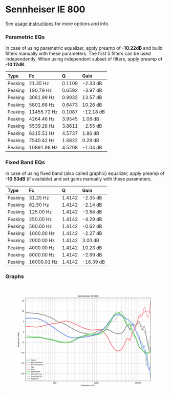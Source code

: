 # Sennheiser IE 800
See [usage instructions](https://github.com/jaakkopasanen/AutoEq#usage) for more options and info.

### Parametric EQs
In case of using parametric equalizer, apply preamp of **-10.22dB** and build filters manually
with these parameters. The first 5 filters can be used independently.
When using independent subset of filters, apply preamp of **-10.12dB**.

| Type    | Fc          |      Q | Gain      |
|:--------|:------------|:-------|:----------|
| Peaking | 21.35 Hz    | 0.1109 | -2.33 dB  |
| Peaking | 190.79 Hz   | 0.6592 | -3.97 dB  |
| Peaking | 3061.99 Hz  | 0.9032 | 13.57 dB  |
| Peaking | 5801.68 Hz  | 0.6473 | 10.26 dB  |
| Peaking | 11455.72 Hz | 0.1087 | -12.18 dB |
| Peaking | 4264.46 Hz  | 3.9545 | 1.08 dB   |
| Peaking | 5539.28 Hz  | 3.8611 | -2.55 dB  |
| Peaking | 6215.51 Hz  | 4.5737 | 1.86 dB   |
| Peaking | 7540.42 Hz  | 1.6822 | 0.29 dB   |
| Peaking | 10891.98 Hz | 4.5208 | -1.04 dB  |

### Fixed Band EQs
In case of using fixed band (also called graphic) equalizer, apply preamp of **-10.53dB**
(if available) and set gains manually with these parameters.

| Type    | Fc          |      Q | Gain      |
|:--------|:------------|:-------|:----------|
| Peaking | 31.25 Hz    | 1.4142 | -2.35 dB  |
| Peaking | 62.50 Hz    | 1.4142 | -2.14 dB  |
| Peaking | 125.00 Hz   | 1.4142 | -3.84 dB  |
| Peaking | 250.00 Hz   | 1.4142 | -4.29 dB  |
| Peaking | 500.00 Hz   | 1.4142 | -0.62 dB  |
| Peaking | 1000.00 Hz  | 1.4142 | -2.27 dB  |
| Peaking | 2000.00 Hz  | 1.4142 | 3.00 dB   |
| Peaking | 4000.00 Hz  | 1.4142 | 10.23 dB  |
| Peaking | 8000.00 Hz  | 1.4142 | -2.69 dB  |
| Peaking | 16000.01 Hz | 1.4142 | -16.39 dB |

### Graphs
![](./Sennheiser%20IE%20800.png)